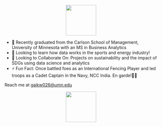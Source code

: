 <div id="header" align="center">
  <img src='https://user-images.githubusercontent.com/74038190/213760705-0d5bf320-4f43-4352-b74b-0889ae726bf7.gif' width="100"/>
</div>

- 🔭 Recently graduated from the Carlson School of Management, University of Minnesota with an MS in Business Analytics
- 🌱 Looking to learn how data works in the sports and energy industry!
- 💬 Looking to Collaborate On: Projects on sustainability and the impact of SDGs using data science and analytics
- ⚡ Fun Fact: Once battled foes as an International Fencing Player and led troops as a Cadet Captain in the Navy, NCC India. En garde!🤺⚓

Reach me at gaikw026@umn.edu

<div id="header" align="center">
  <a href="https://www.linkedin.com/in/pranjali-gaikwad3096/" target="_blank">
    <img src="https://user-images.githubusercontent.com/74038190/235294012-0a55e343-37ad-4b0f-924f-c8431d9d2483.gif" width="100"/>
  </a>
</div>
